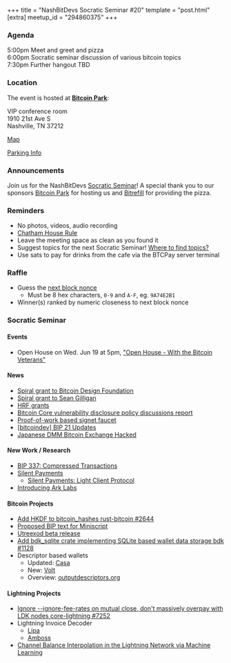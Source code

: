 +++
title = "NashBitDevs Socratic Seminar #20"
template = "post.html"
[extra]
meetup_id = "294860375"
+++

### Agenda
 
5:00pm Meet and greet and pizza  
6:00pm Socratic seminar discussion of various bitcoin topics   
7:30pm Further hangout TBD

### Location

The event is hosted at [**Bitcoin Park**](https://bitcoinpark.com):

VIP conference room   
1910 21st Ave S  
Nashville, TN  37212  

[Map](https://www.google.com/maps/place/1910+21st+Ave+S,+Nashville,+TN+37212/@36.1347819,-86.8029863,17z/data=!3m1!4b1!4m5!3m4!1s0x8864669fea1ce71d:0xdc34986293b94f39!8m2!3d36.1347819!4d-86.8007923)  

[Parking Info](/about/bitcoinpark-parking)  

### Announcements

Join us for the NashBitDevs [Socratic Seminar](/about)! A special thank you to our 
sponsors [Bitcoin Park](https://bitcoinpark.co/) for hosting us and [Bitrefill](https://bitrefill.com/) for providing the pizza. 

### Reminders

  - No photos, videos, audio recording
  - [Chatham House Rule](https://www.chathamhouse.org/about-us/chatham-house-rule)
  - Leave the meeting space as clean as you found it
  - Suggest topics for the next Socratic Seminar! [Where to find topics?](/about/find-topics)
  - Use sats to pay for drinks from the cafe via the BTCPay server terminal

### Raffle

  - Guess the [next block nonce](https://nonce.notmandatory.org/)
    - Must be 8 hex characters, `0-9` and `A-F`, eg. `9A74E2B1`
  - Winner(s) ranked by numeric closeness to next block nonce

### Socratic Seminar

#### Events

- Open House on Wed. Jun 19 at 5pm, ["Open House - With the Bitcoin Veterans"](https://www.meetup.com/bitcoinpark/events/294860427/)

#### News

- [Spiral grant to Bitcoin Design Foundation](https://opencollective.com/bitcoin-design-foundation/updates/spiral-donation-and-design-grants)
- [Spiral grant to Sean Gilligan](https://x.com/spiralbtc/status/1792584819366416527)
- [HRF grants](https://hrf.org/hrf-bitcoin-development-fund-grants-1-billion-satoshis-to-14-projects-worldwide/)
- [Bitcoin Core vulnerability disclosure policy discussions report](https://gist.github.com/darosior/eb71638f20968f0dc896c4261a127be6)
- [Proof-of-work based signet faucet](https://delvingbitcoin.org/t/proof-of-work-based-signet-faucet/937)
- [[bitcoindev] BIP 21 Updates](https://mailing-list.bitcoindevs.xyz/bitcoindev/93c14d4f-10f3-48af-9756-7e39d61ba3d4@mattcorallo.com/#r)
- [Japanese DMM Bitcoin Exchange Hacked](https://bitcoinmagazine.com/business/japanese-exchange-dmm-bitcoin-hacked-for-over-300-million-in-btc)

#### New Work / Research

- [BIP 337: Compressed Transactions](https://github.com/bitcoin/bips/blob/master/bip-0337.mediawiki)
- [Silent Payments](https://silentpayments.xyz/)
  - [Silent Payments: Light Client Protocol](https://delvingbitcoin.org/t/silent-payments-light-client-protocol/891)
- [Introducing Ark Labs](https://blog.arklabs.to/introducing-ark-labs-a-new-venture-to-bring-seamless-and-scalable-payments-to-bitcoin-811388c0001b)

#### Bitcoin Projects

- [Add HKDF to bitcoin_hashes rust-bitcoin #2644](https://github.com/rust-bitcoin/rust-bitcoin/pull/2644)
- [Proposed BIP text for Miniscript](https://groups.google.com/g/bitcoindev/c/wA-dW4t5BEY)
- [Utreexod beta release](https://groups.google.com/g/bitcoindev/c/5GyV9af9lv4)
- [Add bdk_sqlite crate implementing SQLite based wallet data storage bdk #1128](https://github.com/bitcoindevkit/bdk/pull/1128)
- Descriptor based wallets
  - Updated: [Casa](https://blog.casa.io/introducing-wallet-descriptors/)
  - New: [Volt](https://github.com/Zero-1729/volt)
  - Overview: [outputdescriptors.org](https://outputdescriptors.org)

#### Lightning Projects

- [Ignore --ignore-fee-rates on mutual close, don't massively overpay with LDK nodes core-lightning #7252](https://github.com/ElementsProject/lightning/pull/7252)
- Lightning Invoice Decoder
  - [Lipa](https://detective.lipa.dev)
  - [Amboss](https://amboss.space/lightning-decoder)
- [Channel Balance Interpolation in the Lightning Network via Machine Learning](https://x.com/AlyseKilleen/status/1793323599446876334)
